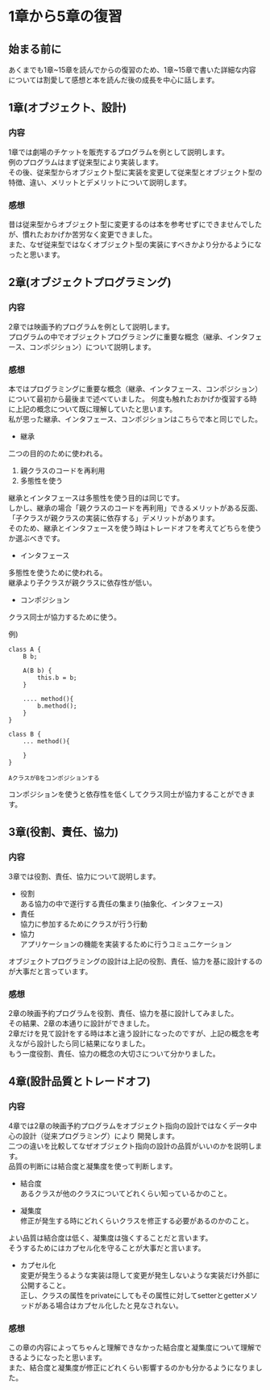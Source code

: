 # 1章から5章の復習

## 始まる前に

あくまでも1章~15章を読んでからの復習のため、1章~15章で書いた詳細な内容については割愛して感想と本を読んだ後の成長を中心に話します。


## 1章(オブジェクト、設計)

### 内容

1章では劇場のチケットを販売するプログラムを例として説明します。   
例のプログラムはまず従来型により実装します。   
その後、従来型からオブジェクト型に実装を変更して従来型とオブジェクト型の特徴、違い、メリットとデメリットについて説明します。


### 感想

昔は従来型からオブジェクト型に変更するのは本を参考せずにできませんでしたが、慣れたおかげか苦労なく変更できました。  
また、なぜ従来型ではなくオブジェクト型の実装にすべきかより分かるようになったと思います。

## 2章(オブジェクトプログラミング)

### 内容

2章では映画予約プログラムを例として説明します。   
プログラムの中でオブジェクトプログラミングに重要な概念（継承、インタフェース、コンポジション）について説明します。

### 感想

本ではプログラミングに重要な概念（継承、インタフェース、コンポジション）について最初から最後まで述べていました。
何度も触れたおかげか復習する時に上記の概念について既に理解していたと思います。   
私が思った継承、インタフェース、コンポジションはこちらで本と同じでした。   

+ 継承

二つの目的のために使われる。
1. 親クラスのコードを再利用
2. 多態性を使う   

継承とインタフェースは多態性を使う目的は同じです。  
しかし、継承の場合「親クラスのコードを再利用」できるメリットがある反面、「子クラスが親クラスの実装に依存する」デメリットがあります。   
そのため、継承とインタフェースを使う時はトレードオフを考えてどちらを使うか選ぶべきです。

+ インタフェース

多態性を使うために使われる。   
継承より子クラスが親クラスに依存性が低い。  

+ コンポジション

クラス同士が協力するために使う。   

例)
```
class A {
    B b;

    A(B b) {
        this.b = b;
    }

    .... method(){
        b.method();
    }
}

class B {
    ... method(){

    }
}

AクラスがBをコンポジションする
```
コンポジションを使うと依存性を低くしてクラス同士が協力することができます。   

## 3章(役割、責任、協力)

### 内容

3章では役割、責任、協力について説明します。  
+ 役割  
ある協力の中で遂行する責任の集まり(抽象化、インタフェース)
+ 責任  
協力に参加するためにクラスが行う行動
+ 協力  
アプリケーションの機能を実装するために行うコミュニケーション

オブジェクトプログラミングの設計は上記の役割、責任、協力を基に設計するのが大事だと言っています。   

### 感想

2章の映画予約プログラムを役割、責任、協力を基に設計してみました。  
その結果、2章の本通りに設計ができました。   
2章だけを見て設計をする時は本と違う設計になったのですが、上記の概念を考えながら設計したら同じ結果になりました。   
もう一度役割、責任、協力の概念の大切さについて分かりました。

## 4章(設計品質とトレードオフ)

### 内容

4章では2章の映画予約プログラムをオブジェクト指向の設計ではなくデータ中心の設計（従来プログラミング）により
開発します。   
二つの違いを比較してなぜオブジェクト指向の設計の品質がいいのかを説明します。  
品質の判断には結合度と凝集度を使って判断します。   
+ 結合度   
あるクラスが他のクラスについてどれくらい知っているかのこと。   


+ 凝集度   
修正が発生する時にどれくらいクラスを修正する必要があるのかのこと。   


よい品質は結合度は低く、凝集度は強くすることだと言います。   
そうするためにはカプセル化を守ることが大事だと言います。   
+ カプセル化  
変更が発生うるような実装は隠して変更が発生しないような実装だけ外部に公開すること。  
正し、クラスの属性をprivateにしてもその属性に対してsetterとgetterメソッドがある場合はカプセル化したと見なされない。  

### 感想

この章の内容によってちゃんと理解できなかった結合度と凝集度について理解できるようになったと思います。   
また、結合度と凝集度が修正にどれくらい影響するのかも分かるようになりました。

